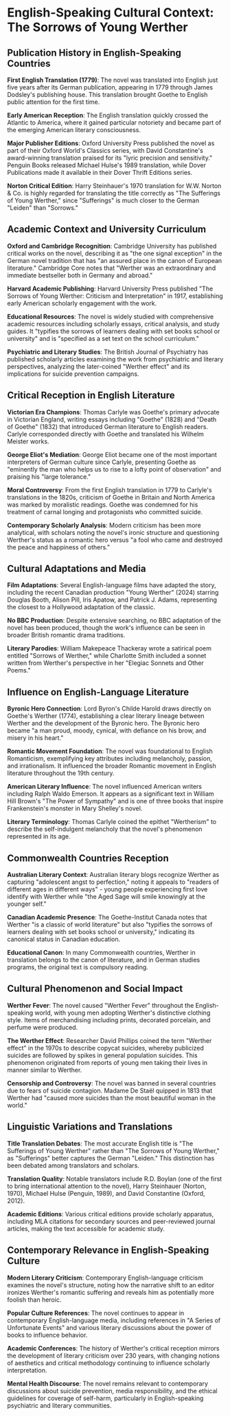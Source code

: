 # English-Speaking Cultural Context: The Sorrows of Young Werther

## Publication History in English-Speaking Countries

**First English Translation (1779)**: The novel was translated into English just five years after its German publication, appearing in 1779 through James Dodsley's publishing house. This translation brought Goethe to English public attention for the first time.

**Early American Reception**: The English translation quickly crossed the Atlantic to America, where it gained particular notoriety and became part of the emerging American literary consciousness.

**Major Publisher Editions**: Oxford University Press published the novel as part of their Oxford World's Classics series, with David Constantine's award-winning translation praised for its "lyric precision and sensitivity." Penguin Books released Michael Hulse's 1989 translation, while Dover Publications made it available in their Dover Thrift Editions series.

**Norton Critical Edition**: Harry Steinhauer's 1970 translation for W.W. Norton & Co. is highly regarded for translating the title correctly as "The Sufferings of Young Werther," since "Sufferings" is much closer to the German "Leiden" than "Sorrows."

## Academic Context and University Curriculum

**Oxford and Cambridge Recognition**: Cambridge University has published critical works on the novel, describing it as "the one signal exception" in the German novel tradition that has "an assured place in the canon of European literature." Cambridge Core notes that "Werther was an extraordinary and immediate bestseller both in Germany and abroad."

**Harvard Academic Publishing**: Harvard University Press published "The Sorrows of Young Werther: Criticism and Interpretation" in 1917, establishing early American scholarly engagement with the work.

**Educational Resources**: The novel is widely studied with comprehensive academic resources including scholarly essays, critical analysis, and study guides. It "typifies the sorrows of learners dealing with set books school or university" and is "specified as a set text on the school curriculum."

**Psychiatric and Literary Studies**: The British Journal of Psychiatry has published scholarly articles examining the work from psychiatric and literary perspectives, analyzing the later-coined "Werther effect" and its implications for suicide prevention campaigns.

## Critical Reception in English Literature

**Victorian Era Champions**: Thomas Carlyle was Goethe's primary advocate in Victorian England, writing essays including "Goethe" (1828) and "Death of Goethe" (1832) that introduced German literature to English readers. Carlyle corresponded directly with Goethe and translated his Wilhelm Meister works.

**George Eliot's Mediation**: George Eliot became one of the most important interpreters of German culture since Carlyle, presenting Goethe as "eminently the man who helps us to rise to a lofty point of observation" and praising his "large tolerance."

**Moral Controversy**: From the first English translation in 1779 to Carlyle's translations in the 1820s, criticism of Goethe in Britain and North America was marked by moralistic readings. Goethe was condemned for his treatment of carnal longing and protagonists who committed suicide.

**Contemporary Scholarly Analysis**: Modern criticism has been more analytical, with scholars noting the novel's ironic structure and questioning Werther's status as a romantic hero versus "a fool who came and destroyed the peace and happiness of others."

## Cultural Adaptations and Media

**Film Adaptations**: Several English-language films have adapted the story, including the recent Canadian production "Young Werther" (2024) starring Douglas Booth, Alison Pill, Iris Apatow, and Patrick J. Adams, representing the closest to a Hollywood adaptation of the classic.

**No BBC Production**: Despite extensive searching, no BBC adaptation of the novel has been produced, though the work's influence can be seen in broader British romantic drama traditions.

**Literary Parodies**: William Makepeace Thackeray wrote a satirical poem entitled "Sorrows of Werther," while Charlotte Smith included a sonnet written from Werther's perspective in her "Elegiac Sonnets and Other Poems."

## Influence on English-Language Literature

**Byronic Hero Connection**: Lord Byron's Childe Harold draws directly on Goethe's Werther (1774), establishing a clear literary lineage between Werther and the development of the Byronic hero. The Byronic hero became "a man proud, moody, cynical, with defiance on his brow, and misery in his heart."

**Romantic Movement Foundation**: The novel was foundational to English Romanticism, exemplifying key attributes including melancholy, passion, and irrationalism. It influenced the broader Romantic movement in English literature throughout the 19th century.

**American Literary Influence**: The novel influenced American writers including Ralph Waldo Emerson. It appears as a significant text in William Hill Brown's "The Power of Sympathy" and is one of three books that inspire Frankenstein's monster in Mary Shelley's novel.

**Literary Terminology**: Thomas Carlyle coined the epithet "Wertherism" to describe the self-indulgent melancholy that the novel's phenomenon represented in its age.

## Commonwealth Countries Reception

**Australian Literary Context**: Australian literary blogs recognize Werther as capturing "adolescent angst to perfection," noting it appeals to "readers of different ages in different ways" - young people experiencing first love identify with Werther while "the Aged Sage will smile knowingly at the younger self."

**Canadian Academic Presence**: The Goethe-Institut Canada notes that Werther "is a classic of world literature" but also "typifies the sorrows of learners dealing with set books school or university," indicating its canonical status in Canadian education.

**Educational Canon**: In many Commonwealth countries, Werther in translation belongs to the canon of literature, and in German studies programs, the original text is compulsory reading.

## Cultural Phenomenon and Social Impact

**Werther Fever**: The novel caused "Werther Fever" throughout the English-speaking world, with young men adopting Werther's distinctive clothing style. Items of merchandising including prints, decorated porcelain, and perfume were produced.

**The Werther Effect**: Researcher David Phillips coined the term "Werther effect" in the 1970s to describe copycat suicides, whereby publicized suicides are followed by spikes in general population suicides. This phenomenon originated from reports of young men taking their lives in manner similar to Werther.

**Censorship and Controversy**: The novel was banned in several countries due to fears of suicide contagion. Madame De Staël quipped in 1813 that Werther had "caused more suicides than the most beautiful woman in the world."

## Linguistic Variations and Translations

**Title Translation Debates**: The most accurate English title is "The Sufferings of Young Werther" rather than "The Sorrows of Young Werther," as "Sufferings" better captures the German "Leiden." This distinction has been debated among translators and scholars.

**Translation Quality**: Notable translators include R.D. Boylan (one of the first to bring international attention to the novel), Harry Steinhauer (Norton, 1970), Michael Hulse (Penguin, 1989), and David Constantine (Oxford, 2012).

**Academic Editions**: Various critical editions provide scholarly apparatus, including MLA citations for secondary sources and peer-reviewed journal articles, making the text accessible for academic study.

## Contemporary Relevance in English-Speaking Culture

**Modern Literary Criticism**: Contemporary English-language criticism examines the novel's structure, noting how the narrative shift to an editor ironizes Werther's romantic suffering and reveals him as potentially more foolish than heroic.

**Popular Culture References**: The novel continues to appear in contemporary English-language media, including references in "A Series of Unfortunate Events" and various literary discussions about the power of books to influence behavior.

**Academic Conferences**: The history of Werther's critical reception mirrors the development of literary criticism over 230 years, with changing notions of aesthetics and critical methodology continuing to influence scholarly interpretation.

**Mental Health Discourse**: The novel remains relevant to contemporary discussions about suicide prevention, media responsibility, and the ethical guidelines for coverage of self-harm, particularly in English-speaking psychiatric and literary communities.